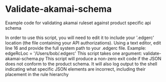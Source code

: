 # Validate-akamai-schema
Example code for validating akamai ruleset against product specific api schema

In order to use this script, you will need to edit it to include your '.edgerc' location (the file containing your API authorizations).
Using a text editor, edit line 16 and provide the full system path to your .edgerc file.
Example: edgeRcLoc = '/Users/bob/.edgerc'
This script takes one argument:
validate-akamai-schema.py <akamai ruleset json file>
This script will produce a non-zero exit code if the JSON does not conform to the product schema. It will also log output to the shell indicating what specific JSON elements are incorrect, including their placement in the rule hierarchy

